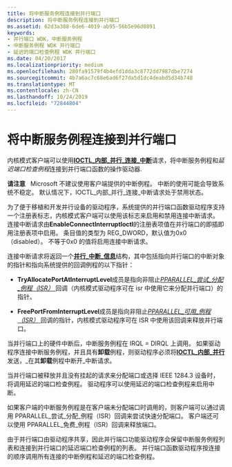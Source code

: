 ```yaml
---
title: 将中断服务例程连接到并行端口
description: 将中断服务例程连接到并行端口
ms.assetid: 62d3a388-6de6-4019-ab95-56b5e96d0891
keywords:
- 并行端口 WDK，中断服务例程
- 中断服务例程 WDK 并行端口
- 延迟的端口检查例程 WDK 并行端口
ms.date: 04/20/2017
ms.localizationpriority: medium
ms.openlocfilehash: 280fa91579f4b4efd1dda3c8772dd7987dbe7274
ms.sourcegitcommit: 4b7a6ac7c68e6ad6f27da5d1dc4deabd5d34b748
ms.translationtype: MT
ms.contentlocale: zh-CN
ms.lasthandoff: 10/24/2019
ms.locfileid: "72844804"
---
```

# <a name="connecting-an-interrupt-service-routine-to-a-parallel-port"></a>将中断服务例程连接到并行端口





内核模式客户端可以使用[**IOCTL\_内部\_并行\_连接\_中断**](https://docs.microsoft.com/windows-hardware/drivers/ddi/parallel/ni-parallel-ioctl_internal_parallel_connect_interrupt)请求，将中断服务例程和*延迟端口检查例程*连接到并行端口函数的操作驱动器.

**请注意**   Microsoft 不建议使用客户端提供的中断例程。 中断的使用可能会导致系统不稳定。 默认情况下，IOCTL\_内部\_并行\_连接\_中断请求处于禁用状态。

 

为了便于移植和开发并行设备的驱动程序，系统提供的并行端口函数驱动程序支持一个注册表标志，内核模式客户端可以使用该标志来启用和禁用连接中断请求。 连接中断请求由**EnableConnectInterruptIoctl**的注册表项值在并行端口的即插即用注册表项中启用。 条目值的类型为 REG\_DWORD，默认值为0x0 （disabled）。 不等于0x0 的值将启用连接中断请求。

连接中断请求将返回一个[**并行\_中断\_信息**](https://docs.microsoft.com/windows-hardware/drivers/ddi/parallel/ns-parallel-_parallel_interrupt_information)结构，其中包括指向并行端口的中断对象的指针和指向系统提供的回调例程的以下指针：

-   **TryAllocatePortAtInterruptLevel**成员是指向非阻止[*PPARALLEL\_尝试\_分配\_例程（ISR）* ](https://docs.microsoft.com/windows-hardware/drivers/ddi/parallel/nc-parallel-pparallel_try_allocate_routine)回调（内核模式驱动程序可在 isr 中使用它来分配并行端口）的指针。

-   **FreePortFromInterruptLevel**成员是指向非阻止[*PPARALLEL\_可用\_例程（ISR）* ](https://docs.microsoft.com/windows-hardware/drivers/ddi/parallel/nc-parallel-pparallel_free_routine)回调的指针，内核模式驱动程序可在 ISR 中使用该回调来释放并行端口。

当并行端口上的硬件中断后，中断服务例程在 IRQL = DIRQL 上调用。 如果驱动程序连接中断服务例程，并且具有**卸载**例程，则驱动程序必须将[**IOCTL\_内部\_并行**](https://docs.microsoft.com/windows-hardware/drivers/ddi/parallel/ni-parallel-ioctl_internal_parallel_disconnect_interrupt)发送，\_在其**卸载**例程中断开\_中断请求。

当并行端口被释放并且没有挂起的请求来分配端口或选择 IEEE 1284.3 设备时，将调用延迟的端口检查例程。 驱动程序可以使用延迟的端口检查例程来启用中断。

如果客户端的中断服务例程是在客户端未分配端口时调用的，则客户端可以通过调用 PPARALLEL\_尝试\_分配\_例程（ISR）回调来尝试快速分配端口。 客户端还可以使用 PPARALLEL\_免费\_例程（ISR）回调来释放端口。

由于并行端口由驱动程序共享，因此并行端口功能驱动程序会保留中断服务例程列表和连接到并行端口的延迟端口检查例程的列表。 并行端口函数驱动程序按连接的顺序调用所有连接的中断例程和延迟的端口检查例程。

 

 




